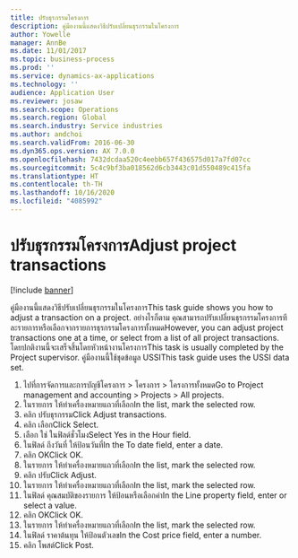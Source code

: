 ```yaml
---
title: ปรับธุรกรรมโครงการ
description: คู่มืองานนี้แสดงวิธีปรับเปลี่ยนธุรกรรมในโครงการ
author: Yowelle
manager: AnnBe
ms.date: 11/01/2017
ms.topic: business-process
ms.prod: ''
ms.service: dynamics-ax-applications
ms.technology: ''
audience: Application User
ms.reviewer: josaw
ms.search.scope: Operations
ms.search.region: Global
ms.search.industry: Service industries
ms.author: andchoi
ms.search.validFrom: 2016-06-30
ms.dyn365.ops.version: AX 7.0.0
ms.openlocfilehash: 7432dcdaa520c4eebb657f436575d017a7fd07cc
ms.sourcegitcommit: 5c4c9bf3ba018562d6cb3443c01d550489c415fa
ms.translationtype: HT
ms.contentlocale: th-TH
ms.lasthandoff: 10/16/2020
ms.locfileid: "4085992"
---
```

# <a name="adjust-project-transactions"></a><span data-ttu-id="3dfc3-103">ปรับธุรกรรมโครงการ</span><span class="sxs-lookup"><span data-stu-id="3dfc3-103">Adjust project transactions</span></span>

[!include [banner](../../includes/banner.md)]

<span data-ttu-id="3dfc3-104">คู่มืองานนี้แสดงวิธีปรับเปลี่ยนธุรกรรมในโครงการ</span><span class="sxs-lookup"><span data-stu-id="3dfc3-104">This task guide shows you how to adjust a transaction on a project.</span></span> <span data-ttu-id="3dfc3-105">อย่างไรก็ตาม คุณสามารถปรับเปลี่ยนธุรกรรมโครงการทีละรายการหรือเลือกจากรายการธุรกรรมโครงการทั้งหมด</span><span class="sxs-lookup"><span data-stu-id="3dfc3-105">However, you can adjust project transactions one at a time, or select from a list of all project transactions.</span></span> <span data-ttu-id="3dfc3-106">โดยปกติงานนี้จะเสร็จสิ้นโดยหัวหน้างานโครงการ</span><span class="sxs-lookup"><span data-stu-id="3dfc3-106">This task is usually completed by the Project supervisor.</span></span> <span data-ttu-id="3dfc3-107">คู่มืองานนี้ใช้ชุดข้อมูล USSI</span><span class="sxs-lookup"><span data-stu-id="3dfc3-107">This task guide uses the USSI data set.</span></span>

1. <span data-ttu-id="3dfc3-108">ไปที่การจัดการและการบัญชีโครงการ > โครงการ > โครงการทั้งหมด</span><span class="sxs-lookup"><span data-stu-id="3dfc3-108">Go to Project management and accounting > Projects > All projects.</span></span> 
2. <span data-ttu-id="3dfc3-109">ในรายการ ให้ทำเครื่องหมายแถวที่เลือก</span><span class="sxs-lookup"><span data-stu-id="3dfc3-109">In the list, mark the selected row.</span></span> 
3. <span data-ttu-id="3dfc3-110">คลิก ปรับธุรกรรม</span><span class="sxs-lookup"><span data-stu-id="3dfc3-110">Click Adjust transactions.</span></span> 
4. <span data-ttu-id="3dfc3-111">คลิก เลือก</span><span class="sxs-lookup"><span data-stu-id="3dfc3-111">Click Select.</span></span> 
5. <span data-ttu-id="3dfc3-112">เลือก ใช่ ในฟิลด์ชั่วโมง</span><span class="sxs-lookup"><span data-stu-id="3dfc3-112">Select Yes in the Hour field.</span></span> 
6. <span data-ttu-id="3dfc3-113">ในฟิลด์ ถึงวันที่ ให้ป้อนวันที่</span><span class="sxs-lookup"><span data-stu-id="3dfc3-113">In the To date field, enter a date.</span></span> 
7. <span data-ttu-id="3dfc3-114">คลิก OK</span><span class="sxs-lookup"><span data-stu-id="3dfc3-114">Click OK.</span></span> 
8. <span data-ttu-id="3dfc3-115">ในรายการ ให้ทำเครื่องหมายแถวที่เลือก</span><span class="sxs-lookup"><span data-stu-id="3dfc3-115">In the list, mark the selected row.</span></span> 
9. <span data-ttu-id="3dfc3-116">คลิก ปรับ</span><span class="sxs-lookup"><span data-stu-id="3dfc3-116">Click Adjust.</span></span> 
10. <span data-ttu-id="3dfc3-117">ในรายการ ให้ทำเครื่องหมายแถวที่เลือก</span><span class="sxs-lookup"><span data-stu-id="3dfc3-117">In the list, mark the selected row.</span></span> 
11. <span data-ttu-id="3dfc3-118">ในฟิลด์ คุณสมบัติของรายการ ให้ป้อนหรือเลือกค่า</span><span class="sxs-lookup"><span data-stu-id="3dfc3-118">In the Line property field, enter or select a value.</span></span> 
12. <span data-ttu-id="3dfc3-119">คลิก OK</span><span class="sxs-lookup"><span data-stu-id="3dfc3-119">Click OK.</span></span> 
13. <span data-ttu-id="3dfc3-120">ในรายการ ให้ทำเครื่องหมายแถวที่เลือก</span><span class="sxs-lookup"><span data-stu-id="3dfc3-120">In the list, mark the selected row.</span></span> 
14. <span data-ttu-id="3dfc3-121">ในฟิลด์ ราคาต้นทุน ให้ป้อนตัวเลข</span><span class="sxs-lookup"><span data-stu-id="3dfc3-121">In the Cost price field, enter a number.</span></span> 
15. <span data-ttu-id="3dfc3-122">คลิก โพสต์</span><span class="sxs-lookup"><span data-stu-id="3dfc3-122">Click Post.</span></span> 
